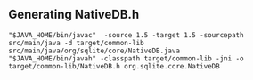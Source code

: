 ## Generating NativeDB.h

    "$JAVA_HOME/bin/javac"  -source 1.5 -target 1.5 -sourcepath src/main/java -d target/common-lib src/main/java/org/sqlite/core/NativeDB.java
    "$JAVA_HOME/bin/javah" -classpath target/common-lib -jni -o target/common-lib/NativeDB.h org.sqlite.core.NativeDB

